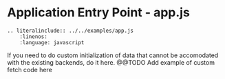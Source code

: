 # Application Entry Point - app.js
```eval_rst
.. literalinclude:: ../../examples/app.js
    :linenos:
    :language: javascript
```

If you need to do custom initialization of data that cannot be accomodated with the existing backends, do it here.
@@TODO Add example of custom fetch code here
